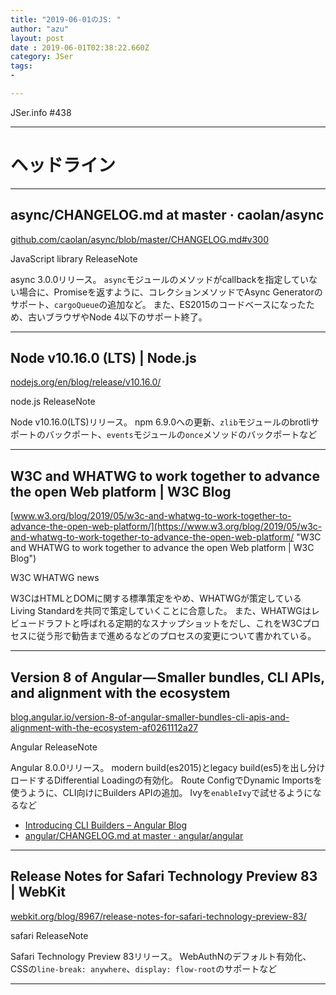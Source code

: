 ```yaml
---
title: "2019-06-01のJS: "
author: "azu"
layout: post
date : 2019-06-01T02:38:22.660Z
category: JSer
tags:
-

---
```


JSer.info #438

----

<h1 class="site-genre">ヘッドライン</h1>

----

## async/CHANGELOG.md at master · caolan/async
[github.com/caolan/async/blob/master/CHANGELOG.md#v300](https://github.com/caolan/async/blob/master/CHANGELOG.md#v300 "async/CHANGELOG.md at master · caolan/async")
<p class="jser-tags jser-tag-icon"><span class="jser-tag">JavaScript</span> <span class="jser-tag">library</span> <span class="jser-tag">ReleaseNote</span></p>

async 3.0.0リリース。
`async`モジュールのメソッドがcallbackを指定していない場合に、Promiseを返すように、コレクションメソッドでAsync Generatorのサポート、`cargoQueue`の追加など。
また、ES2015のコードベースになったため、古いブラウザやNode 4以下のサポート終了。


----

## Node v10.16.0 (LTS) | Node.js
[nodejs.org/en/blog/release/v10.16.0/](https://nodejs.org/en/blog/release/v10.16.0/ "Node v10.16.0 (LTS) | Node.js")
<p class="jser-tags jser-tag-icon"><span class="jser-tag">node.js</span> <span class="jser-tag">ReleaseNote</span></p>

Node v10.16.0(LTS)リリース。
npm 6.9.0への更新、`zlib`モジュールのbrotliサポートのバックポート、`events`モジュールの`once`メソッドのバックポートなど


----

## W3C and WHATWG to work together to advance the open Web platform | W3C Blog
[www.w3.org/blog/2019/05/w3c-and-whatwg-to-work-together-to-advance-the-open-web-platform/](https://www.w3.org/blog/2019/05/w3c-and-whatwg-to-work-together-to-advance-the-open-web-platform/ "W3C and WHATWG to work together to advance the open Web platform | W3C Blog")
<p class="jser-tags jser-tag-icon"><span class="jser-tag">W3C</span> <span class="jser-tag">WHATWG</span> <span class="jser-tag">news</span></p>

W3CはHTMLとDOMに関する標準策定をやめ、WHATWGが策定しているLiving Standardを共同で策定していくことに合意した。
また、WHATWGはレビュードラフトと呼ばれる定期的なスナップショットをだし、これをW3Cプロセスに従う形で勧告まで進めるなどのプロセスの変更について書かれている。


----

## Version 8 of Angular — Smaller bundles, CLI APIs, and alignment with the ecosystem
[blog.angular.io/version-8-of-angular-smaller-bundles-cli-apis-and-alignment-with-the-ecosystem-af0261112a27](https://blog.angular.io/version-8-of-angular-smaller-bundles-cli-apis-and-alignment-with-the-ecosystem-af0261112a27 "Version 8 of Angular — Smaller bundles, CLI APIs, and alignment with the ecosystem")
<p class="jser-tags jser-tag-icon"><span class="jser-tag">Angular</span> <span class="jser-tag">ReleaseNote</span></p>

Angular 8.0.0リリース。
modern build(es2015)とlegacy build(es5)を出し分けロードするDifferential Loadingの有効化。
Route ConfigでDynamic Importsを使うように、CLI向けにBuilders APIの追加。
Ivyを`enableIvy`で試せるようになるなど

- [Introducing CLI Builders – Angular Blog](https://blog.angular.io/introducing-cli-builders-d012d4489f1b "Introducing CLI Builders – Angular Blog")
- [angular/CHANGELOG.md at master · angular/angular](https://github.com/angular/angular/blob/master/CHANGELOG.md#800-2019-05-28 "angular/CHANGELOG.md at master · angular/angular")

----

## Release Notes for Safari Technology Preview 83 | WebKit
[webkit.org/blog/8967/release-notes-for-safari-technology-preview-83/](https://webkit.org/blog/8967/release-notes-for-safari-technology-preview-83/ "Release Notes for Safari Technology Preview 83 | WebKit")
<p class="jser-tags jser-tag-icon"><span class="jser-tag">safari</span> <span class="jser-tag">ReleaseNote</span></p>

Safari Technology Preview 83リリース。
WebAuthNのデフォルト有効化、CSSの`line-break: anywhere`、`display: flow-root`のサポートなど


----
